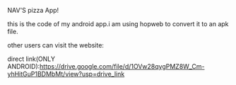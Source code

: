 NAV'S pizza App!

this is the code of my android app.i am using hopweb to convert it to an apk file.

other users can visit the website:

direct link(ONLY ANDROID):https://drive.google.com/file/d/1OVw28qygPMZ8W_Cm-yhHitGuP1BDMbMt/view?usp=drive_link
